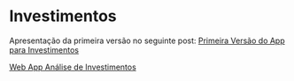 # Investimentos

Apresentação da primeira versão no seguinte post: <a href="https://jogandocomdados.blogspot.com/2021/06/primeira-versao-do-app-para.html" target="_blank">Primeira Versão do App para Investimentos</a>

<a href="https://share.streamlit.io/marcosrmg/investimentos/src/app.py" target="_blank">Web App Análise de Investimentos</a>
